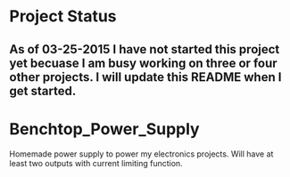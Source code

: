 # Project Status
As of 03-25-2015 I have not started this project yet becuase I am busy working on three or four other projects.  I will update this README when I get started.
---
# Benchtop_Power_Supply
Homemade power supply to power my electronics projects.  Will have at least two outputs with current limiting function.


